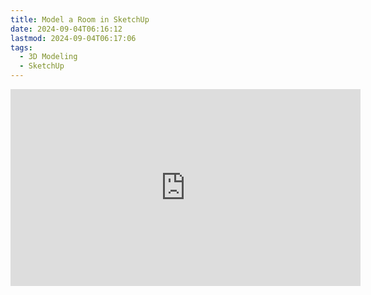 ```yaml
---
title: Model a Room in SketchUp
date: 2024-09-04T06:16:12
lastmod: 2024-09-04T06:17:06
tags:
  - 3D Modeling
  - SketchUp
---
```


<div class="iframe-16-9-container">
<iframe class="youTubeIframe" width="560" height="315" src="https://www.youtube.com/embed/7x6iT6GdIX8?rel=0" title="YouTube video player" frameborder="0" allow="accelerometer; autoplay; clipboard-write; encrypted-media; gyroscope; picture-in-picture; web-share" allowfullscreen></iframe>
</div>
